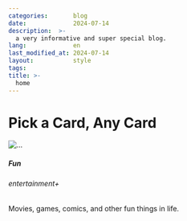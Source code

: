 ```yaml
---
categories:       blog
date:             2024-07-14
description:  >-
  a very informative and super special blog.
lang:             en
last_modified_at: 2024-07-14
layout:           style
tags:
title: >-
  home
---
```


# Pick a Card, Any Card

<div class="card-group row-cols-4" style="gap: 0px">

<div class="cards" href="{{'/fun' | relative_url}}">
<div class="col" style="height: 100%;">
  <div class="card" style="width: 100%; height: 100%;">
    <img src=" {{ 'assets/home/dad.jpg' | absolute_url}}" class="card-img-top" alt="...">
      <div class="card-body">
        <h5 class="card-title">Fun</h5>
        <h6 class="card-subtitle mb-2 text-muted">entertainment+</h6>
        <p class="card-text">Movies, games, comics, and other fun things in life.</p>
        <a href="{{'/fun' | relative_url}}" class="stretched-link"></a>
      </div>
  </div>
</div>
</div>

<div class="cards">
<div class="col" style="height: 100%;">
  <div class="card" style="width: 100%; height: 100%;">
    <img src="{{ 'assets/home/read.png' | absolute_url}}" class="card-img-top" alt="...">
      <div class="card-body my-0">
        <h5 class="card-title">Books</h5>
        <h6 class="card-subtitle mb-2 text-muted">reading books</h6>
        <p class="card-text">Summaries of the books I read along with commentary.</p>
        <a href="{{'/books' | relative_url}}" class="stretched-link"></a>
      </div>
  </div>
</div>
</div>

<div class="cards">
<div class="col" style="height: 100%;">
  <div class="card" style="width: 100%; height: 100%;">
      <img src="{{ 'assets/home/grow.png' | absolute_url }}" class="card-img-top" alt="...">
      <div class="card-body">
        <h5 class="card-title">Life</h5>
        <h6 class="card-subtitle mb-2 text-muted">my growth stocks</h6>
        <p class="card-text">A personal Q&A section for myself. A practice in being open and aware.</p>
        <a href="{{'/life' | relative_url}}" class="stretched-link"></a>
      </div>
  </div>
</div>
</div>

<div class="cards">
<div class="col" style="height: 100%;">
  <div class="card" style="width: 100%; height: 100%;">
      <img src="{{ 'assets/home/computer.jpg' | absolute_url}}" class="card-img-top" alt="...">
      <div class="card-body">
        <h5 class="card-title">Work</h5>
        <h6 class="card-subtitle mb-2 text-muted">avg it experience</h6>
        <p class="card-text">Things about computer science and the job.</p>
        <a href="{{'/work' | relative_url}}" class="stretched-link"></a>
      </div>
  </div>
</div>
</div>

</div>
